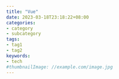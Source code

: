 ```yaml
---
title: "Vue"
date: 2023-03-18T23:18:22+08:00
categories:
- category
- subcategory
tags:
- tag1
- tag2
keywords:
- tech
#thumbnailImage: //example.com/image.jpg
---
```


<!--more-->
